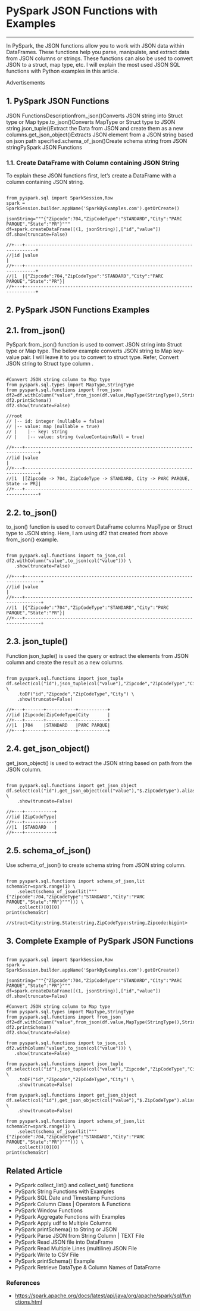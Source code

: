 # PySpark JSON Functions with Examples

---

In PySpark, the JSON functions allow you to work with JSON data within DataFrames. These functions help you parse, manipulate, and extract data from JSON columns or strings. These functions can also be used to convert JSON to a struct, map type, etc. I will explain the most used JSON SQL functions with Python examples in this article.

Advertisements

## 1. PySpark JSON Functions
JSON FunctionsDescriptionfrom_json()Converts JSON string into Struct type or Map type.to_json()Converts MapType or Struct type to JSON string.json_tuple()Extract the Data from JSON and create them as a new columns.get_json_object()Extracts JSON element from a JSON string based on json path specified.schema_of_json()Create schema string from JSON stringPySpark JSON Functions
### 1.1. Create DataFrame with Column containing JSON String

To explain these JSON functions first, let’s create a DataFrame with a column containing JSON string.

```

from pyspark.sql import SparkSession,Row
spark = SparkSession.builder.appName('SparkByExamples.com').getOrCreate()

jsonString="""{"Zipcode":704,"ZipCodeType":"STANDARD","City":"PARC PARQUE","State":"PR"}"""
df=spark.createDataFrame([(1, jsonString)],["id","value"])
df.show(truncate=False)

//+---+--------------------------------------------------------------------------+
//|id |value                                                                     |
//+---+--------------------------------------------------------------------------+
//|1  |{"Zipcode":704,"ZipCodeType":"STANDARD","City":"PARC PARQUE","State":"PR"}|
//+---+--------------------------------------------------------------------------+

```

## 2. PySpark JSON Functions Examples

## 2.1. from_json()

PySpark from_json() function is used to convert JSON string into Struct type or Map type. The below example converts JSON string to Map key-value pair. I will leave it to you to convert to struct type. Refer, Convert JSON string to Struct type column .

```

#Convert JSON string column to Map type
from pyspark.sql.types import MapType,StringType
from pyspark.sql.functions import from_json
df2=df.withColumn("value",from_json(df.value,MapType(StringType(),StringType())))
df2.printSchema()
df2.show(truncate=False)

//root
// |-- id: integer (nullable = false)
// |-- value: map (nullable = true)
// |    |-- key: string
// |    |-- value: string (valueContainsNull = true)

//+---+---------------------------------------------------------------------------+
//|id |value                                                                      |
//+---+---------------------------------------------------------------------------+
//|1  |[Zipcode -> 704, ZipCodeType -> STANDARD, City -> PARC PARQUE, State -> PR]|
//+---+---------------------------------------------------------------------------+

```

## 2.2. to_json()

to_json() function is used to convert DataFrame columns MapType or Struct type to JSON string. Here, I am using df2 that created from above from_json() example.

```

from pyspark.sql.functions import to_json,col
df2.withColumn("value",to_json(col("value"))) \
   .show(truncate=False)

//+---+----------------------------------------------------------------------------+
//|id |value                                                                       |
//+---+----------------------------------------------------------------------------+
//|1  |{"Zipcode":"704","ZipCodeType":"STANDARD","City":"PARC PARQUE","State":"PR"}|
//+---+----------------------------------------------------------------------------+

```

## 2.3. json_tuple()

Function json_tuple() is used the query or extract the elements from JSON column and create the result as a new columns.

```

from pyspark.sql.functions import json_tuple
df.select(col("id"),json_tuple(col("value"),"Zipcode","ZipCodeType","City")) \
    .toDF("id","Zipcode","ZipCodeType","City") \
    .show(truncate=False)

//+---+-------+-----------+-----------+
//|id |Zipcode|ZipCodeType|City       |
//+---+-------+-----------+-----------+
//|1  |704    |STANDARD   |PARC PARQUE|
//+---+-------+-----------+-----------+

```

## 2.4. get_json_object()

get_json_object() is used to extract the JSON string based on path from the JSON column.

```

from pyspark.sql.functions import get_json_object
df.select(col("id"),get_json_object(col("value"),"$.ZipCodeType").alias("ZipCodeType")) \
    .show(truncate=False)

//+---+-----------+
//|id |ZipCodeType|
//+---+-----------+
//|1  |STANDARD   |
//+---+-----------+

```

## 2.5. schema_of_json()

Use schema_of_json() to create schema string from JSON string column.

```

from pyspark.sql.functions import schema_of_json,lit
schemaStr=spark.range(1) \
    .select(schema_of_json(lit("""{"Zipcode":704,"ZipCodeType":"STANDARD","City":"PARC PARQUE","State":"PR"}"""))) \
    .collect()[0][0]
print(schemaStr)

//struct<City:string,State:string,ZipCodeType:string,Zipcode:bigint>

```

## 3. Complete Example of PySpark JSON Functions

```

from pyspark.sql import SparkSession,Row
spark = SparkSession.builder.appName('SparkByExamples.com').getOrCreate()

jsonString="""{"Zipcode":704,"ZipCodeType":"STANDARD","City":"PARC PARQUE","State":"PR"}"""
df=spark.createDataFrame([(1, jsonString)],["id","value"])
df.show(truncate=False)

#Convert JSON string column to Map type
from pyspark.sql.types import MapType,StringType
from pyspark.sql.functions import from_json
df2=df.withColumn("value",from_json(df.value,MapType(StringType(),StringType())))
df2.printSchema()
df2.show(truncate=False)

from pyspark.sql.functions import to_json,col
df2.withColumn("value",to_json(col("value"))) \
   .show(truncate=False)

from pyspark.sql.functions import json_tuple
df.select(col("id"),json_tuple(col("value"),"Zipcode","ZipCodeType","City")) \
    .toDF("id","Zipcode","ZipCodeType","City") \
    .show(truncate=False)

from pyspark.sql.functions import get_json_object
df.select(col("id"),get_json_object(col("value"),"$.ZipCodeType").alias("ZipCodeType")) \
    .show(truncate=False)

from pyspark.sql.functions import schema_of_json,lit
schemaStr=spark.range(1) \
    .select(schema_of_json(lit("""{"Zipcode":704,"ZipCodeType":"STANDARD","City":"PARC PARQUE","State":"PR"}"""))) \
    .collect()[0][0]
print(schemaStr)

```

## Related Article
- PySpark collect_list() and collect_set() functions
- PySpark String Functions with Examples
- PySpark SQL Date and Timestamp Functions
- PySpark Column Class | Operators & Functions
- PySpark Window Functions
- PySpark Aggregate Functions with Examples
- PySpark Apply udf to Multiple Columns
- PySpark printSchema() to String or JSON
- PySpark Parse JSON from String Column | TEXT File
- PySpark Read JSON file into DataFrame
- PySpark Read Multiple Lines (multiline) JSON File
- PySpark Write to CSV File
- PySpark printSchema() Example
- PySpark Retrieve DataType & Column Names of DataFrame

### References
- https://spark.apache.org/docs/latest/api/java/org/apache/spark/sql/functions.html

